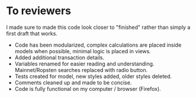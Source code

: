 # To reviewers

I made sure to made this code look closer to "finished" rather than simply a first draft that works.  

* Code has been modularized, complex calculations are placed inside models when possible, minimal logic is placed in views.  
* Added additional transaction details.
* Variables renamed for easier reading and understanding.  Mainnet/Ropsten searches replaced with radio button. 
* Tests created for model, new styles added, older styles deleted.
* Comments cleaned up and made to be concise.
* Code is fully functional on my computer / browser (Firefox).

